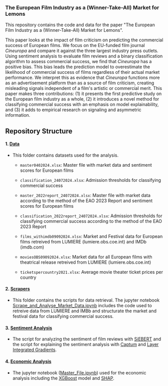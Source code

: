 
### The European Film Industry as a (Winner-Take-All) Market for Lemons

This repository contains the code and data for the paper "The European Film Industry as a (Winner-Take-All) Market for Lemons". 

This paper looks at the impact of film criticism on predicting the commercial success of European films. We focus on the EU-funded film journal _Cineuropa_ and compare it against the three largest industry press outlets. Using sentiment analysis to evaluate film reviews and a binary classification algorithm to assess commercial success, we find that _Cineuropa_ has a positive bias. This bias leads the prediction model to overestimate the likelihood of commercial success of films regardless of their actual market performance. We interpret this as evidence that _Cineuropa_ functions more as an advertisement platform than as a source of film criticism, creating misleading signals independent of a film's artistic or commercial merit. This paper makes three contributions: (1) it presents the first predictive study on the European film industry as a whole, (2) it introduces a novel method for classifying commercial success with an emphasis on model explainability, and (3) it adds to empirical research on signaling and asymmetric information.

## Repository Structure

#### 1. [Data](https://github.com/Moritz-Pfeifer/European-Films-Lemons/tree/main/Data)
- This folder contains datasets used for the analysis. 
  - `master0402024.xlsx`: Master file with market data and sentiment scores for European films
  - `classification_24072024.xlsx`: Admission thresholds for classifying commercial success
  - `master_2022report_24072024.xlsx`: Master file with market data according to the method of the EAO 2023 Report and sentiment scores for European films
  - `classification_2022report_24072024.xlsx`: Admission thresholds for classifying commercial success according to the method of the EAO 2023 Report

  - `films_withimdb09092024.xlsx`: Market and Festival data for European films retreived from LUMIERE (lumiere.obs.coe.int) and IMDb (imdb.com)
  - `moviesOBS09092024.xlsx`: Market data for all European films with theatrical release retreived from LUMIERE (lumiere.obs.coe.int)
  - `ticketspercountry2021.xlsx`: Average movie theater ticket prices per country

#### 2. [Scrapers](https://github.com/Moritz-Pfeifer/European-Films-Lemons/tree/main/Scrapers)
- This folder contains the scripts for data retrieval. The jupyter notebook [Scrape_and_Analyse_Market_Data.ipynb](https://github.com/Moritz-Pfeifer/European-Films-Lemons/blob/main/Scrapers/LUMIERE_and_IMDb_scraper/Scrape_and_Analyse_Market_Data.ipynb) includes the code used to retreive data from LUMIERE and IMBb and structurate the market and festival data for classifying commercial success.

#### 3. [Sentiment Analysis](https://github.com/Moritz-Pfeifer/European-Films-Lemons/tree/main/Scrapers)
- The script for analyzing the sentiment of film reviews with [SiEBERT](https://huggingface.co/siebert/sentiment-roberta-large-english) and the script for explaining the sentiment analysis with [Captum](https://github.com/pytorch/captum) and [Layer Integrated Gradients](https://github.com/Moritz-Pfeifer/European-Films-Lemons/blob/main/Layer_Integrated_Gradients). 

#### 4. [Economic Analysis](https://github.com/Moritz-Pfeifer/European-Films-Lemons/blob/main/Master_File.ipynb) 
- The jupyter notebook ([Master_File.ipynb](https://github.com/Moritz-Pfeifer/European-Films-Lemons/blob/main/Master_File.ipynb)) used for the economic analysis including the [XGBoost](https://github.com/dmlc/xgboost) model and [SHAP](https://github.com/shap/shap).  
   

